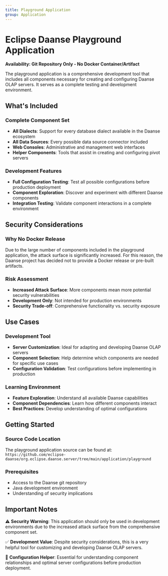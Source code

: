 ```yaml
---
title: Playground Application
group: Application
---
```

# Eclipse Daanse Playground Application

**Availability: Git Repository Only - No Docker Container/Artifact**

The playground application is a comprehensive development tool that includes all components necessary for creating and configuring Daanse OLAP servers. It serves as a complete testing and development environment.

## What's Included

### Complete Component Set
- **All Dialects**: Support for every database dialect available in the Daanse ecosystem
- **All Data Sources**: Every possible data source connector included
- **Web Consoles**: Administrative and management web interfaces
- **Helper Components**: Tools that assist in creating and configuring pivot servers

### Development Features
- **Full Configuration Testing**: Test all possible configurations before production deployment
- **Component Exploration**: Discover and experiment with different Daanse components
- **Integration Testing**: Validate component interactions in a complete environment

## Security Considerations

### Why No Docker Release
Due to the large number of components included in the playground application, the attack surface is significantly increased. For this reason, the Daanse project has decided not to provide a Docker release or pre-built artifacts.

### Risk Assessment
- **Increased Attack Surface**: More components mean more potential security vulnerabilities
- **Development Only**: Not intended for production environments
- **Security Trade-off**: Comprehensive functionality vs. security exposure

## Use Cases

### Development Tool
- **Server Customization**: Ideal for adapting and developing Daanse OLAP servers
- **Component Selection**: Help determine which components are needed for specific use cases
- **Configuration Validation**: Test configurations before implementing in production

### Learning Environment
- **Feature Exploration**: Understand all available Daanse capabilities
- **Component Dependencies**: Learn how different components interact
- **Best Practices**: Develop understanding of optimal configurations

## Getting Started

### Source Code Location
The playground application source can be found at:
`https://github.com/eclipse-daanse/org.eclipse.daanse.server/tree/main/application/playground`

### Prerequisites
- Access to the Daanse git repository
- Java development environment
- Understanding of security implications

## Important Notes

⚠️ **Security Warning**: This application should only be used in development environments due to the increased attack surface from the comprehensive component set.

✅ **Development Value**: Despite security considerations, this is a very helpful tool for customizing and developing Daanse OLAP servers.

🔧 **Configuration Helper**: Essential for understanding component relationships and optimal server configurations before production deployment.